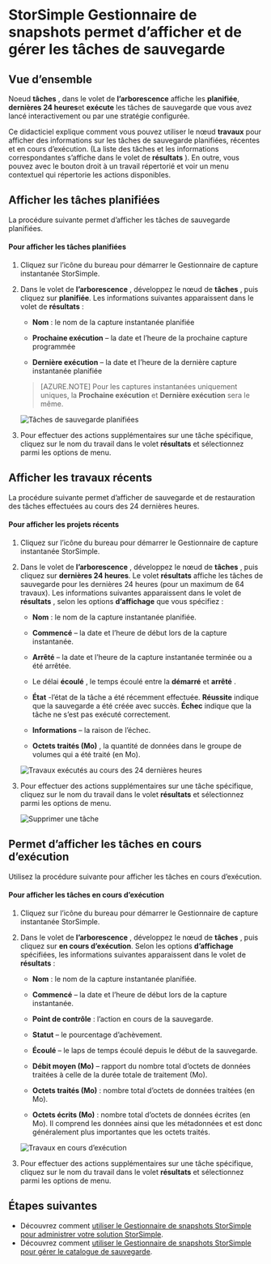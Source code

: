 <properties 
   pageTitle="Les tâches de sauvegarde de gestionnaire de snapshots StorSimple | Microsoft Azure"
   description="Décrit comment utiliser le composant logiciel enfichable MMC du Gestionnaire de snapshots de StorSimple, d’afficher et de gérer les travaux de sauvegarde planifiées, en cours d’exécution et terminées."
   services="storsimple"
   documentationCenter="NA"
   authors="SharS"
   manager="carmonm"
   editor="" />
<tags 
   ms.service="storsimple"
   ms.devlang="NA"
   ms.topic="article"
   ms.tgt_pltfrm="NA"
   ms.workload="TBD"
   ms.date="04/26/2016"
   ms.author="v-sharos" />


# <a name="use-storsimple-snapshot-manager-to-view-and-manage-backup-jobs"></a>StorSimple Gestionnaire de snapshots permet d’afficher et de gérer les tâches de sauvegarde

## <a name="overview"></a>Vue d’ensemble

Noeud **tâches** , dans le volet de **l’arborescence** affiche les **planifiée**, **dernières 24 heures**et **exécute** les tâches de sauvegarde que vous avez lancé interactivement ou par une stratégie configurée. 

Ce didacticiel explique comment vous pouvez utiliser le nœud **travaux** pour afficher des informations sur les tâches de sauvegarde planifiées, récentes et en cours d’exécution. (La liste des tâches et les informations correspondantes s’affiche dans le volet de **résultats** ). En outre, vous pouvez avec le bouton droit à un travail répertorié et voir un menu contextuel qui répertorie les actions disponibles.

## <a name="view-scheduled-jobs"></a>Afficher les tâches planifiées

La procédure suivante permet d’afficher les tâches de sauvegarde planifiées.

#### <a name="to-view-scheduled-jobs"></a>Pour afficher les tâches planifiées

1. Cliquez sur l’icône du bureau pour démarrer le Gestionnaire de capture instantanée StorSimple. 

2. Dans le volet de **l’arborescence** , développez le nœud de **tâches** , puis cliquez sur **planifiée**. Les informations suivantes apparaissent dans le volet de **résultats** :

    - **Nom** : le nom de la capture instantanée planifiée

    - **Prochaine exécution** – la date et l’heure de la prochaine capture programmée

    - **Dernière exécution** – la date et l’heure de la dernière capture instantanée planifiée

    >[AZURE.NOTE] Pour les captures instantanées uniquement uniques, la **Prochaine exécution** et **Dernière exécution** sera le même. 
 
    ![Tâches de sauvegarde planifiées](./media/storsimple-snapshot-manager-manage-backup-jobs/HCS_SSM_Jobs_scheduled.png) 
 
3. Pour effectuer des actions supplémentaires sur une tâche spécifique, cliquez sur le nom du travail dans le volet **résultats** et sélectionnez parmi les options de menu.

## <a name="view-recent-jobs"></a>Afficher les travaux récents

La procédure suivante permet d’afficher de sauvegarde et de restauration des tâches effectuées au cours des 24 dernières heures.

#### <a name="to-view-recent-jobs"></a>Pour afficher les projets récents

1. Cliquez sur l’icône du bureau pour démarrer le Gestionnaire de capture instantanée StorSimple.

2. Dans le volet de **l’arborescence** , développez le nœud de **tâches** , puis cliquez sur **dernières 24 heures**. Le volet **résultats** affiche les tâches de sauvegarde pour les dernières 24 heures (pour un maximum de 64 travaux). Les informations suivantes apparaissent dans le volet de **résultats** , selon les options **d’affichage** que vous spécifiez :

    - **Nom** : le nom de la capture instantanée planifiée.
 
    - **Commencé** – la date et l’heure de début lors de la capture instantanée.

    - **Arrêté** – la date et l’heure de la capture instantanée terminée ou a été arrêtée.

    - Le délai **écoulé** , le temps écoulé entre la **démarré** et **arrêté** .

    - **État** -l’état de la tâche a été récemment effectuée. **Réussite** indique que la sauvegarde a été créée avec succès. **Échec** indique que la tâche ne s’est pas exécuté correctement.

    - **Informations** – la raison de l’échec.

    - **Octets traités (Mo)** , la quantité de données dans le groupe de volumes qui a été traité (en Mo). 

    ![Travaux exécutés au cours des 24 dernières heures](./media/storsimple-snapshot-manager-manage-backup-jobs/HCS_SSM_Jobs_Last_24_hours.png) 

3. Pour effectuer des actions supplémentaires sur une tâche spécifique, cliquez sur le nom du travail dans le volet **résultats** et sélectionnez parmi les options de menu.

    ![Supprimer une tâche](./media/storsimple-snapshot-manager-manage-backup-catalog/HCS_SSM_Delete_backup.png) 
     
## <a name="view-currently-running-jobs"></a>Permet d’afficher les tâches en cours d’exécution

Utilisez la procédure suivante pour afficher les tâches en cours d’exécution.

#### <a name="to-view-currently-running-jobs"></a>Pour afficher les tâches en cours d’exécution

1. Cliquez sur l’icône du bureau pour démarrer le Gestionnaire de capture instantanée StorSimple.

2. Dans le volet de **l’arborescence** , développez le nœud de **tâches** , puis cliquez sur **en cours d’exécution**. Selon les options **d’affichage** spécifiées, les informations suivantes apparaissent dans le volet de **résultats** : 

    - **Nom** : le nom de la capture instantanée planifiée.

    - **Commencé** – la date et l’heure de début lors de la capture instantanée.

    - **Point de contrôle** : l’action en cours de la sauvegarde.

    - **Statut** – le pourcentage d’achèvement.
    
    - **Écoulé** – le laps de temps écoulé depuis le début de la sauvegarde. 

    - **Débit moyen (Mo)** – rapport du nombre total d’octets de données traitées à celle de la durée totale de traitement (Mo).

    - **Octets traités (Mo)** : nombre total d’octets de données traitées (en Mo).

    - **Octets écrits (Mo)** : nombre total d’octets de données écrites (en Mo). Il comprend les données ainsi que les métadonnées et est donc généralement plus importantes que les octets traités.

    ![Travaux en cours d’exécution](./media/storsimple-snapshot-manager-manage-backup-jobs/HCS_SSM_Jobs_running.png)

3. Pour effectuer des actions supplémentaires sur une tâche spécifique, cliquez sur le nom du travail dans le volet **résultats** et sélectionnez parmi les options de menu.

## <a name="next-steps"></a>Étapes suivantes

- Découvrez comment [utiliser le Gestionnaire de snapshots StorSimple pour administrer votre solution StorSimple](storsimple-snapshot-manager-admin.md).
- Découvrez comment [utiliser le Gestionnaire de snapshots StorSimple pour gérer le catalogue de sauvegarde](storsimple-snapshot-manager-manage-backup-catalog.md).















            


 

